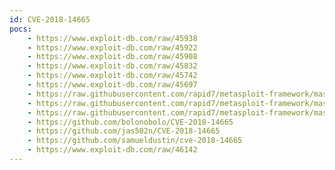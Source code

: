 ```yaml
---
id: CVE-2018-14665
pocs:
    - https://www.exploit-db.com/raw/45938
    - https://www.exploit-db.com/raw/45922
    - https://www.exploit-db.com/raw/45908
    - https://www.exploit-db.com/raw/45832
    - https://www.exploit-db.com/raw/45742
    - https://www.exploit-db.com/raw/45697
    - https://raw.githubusercontent.com/rapid7/metasploit-framework/master/modules/exploits/multi/local/xorg_x11_suid_server_modulepath.rb
    - https://raw.githubusercontent.com/rapid7/metasploit-framework/master/modules/exploits/multi/local/xorg_x11_suid_server.rb
    - https://raw.githubusercontent.com/rapid7/metasploit-framework/master/modules/exploits/aix/local/xorg_x11_server.rb
    - https://github.com/bolonobolo/CVE-2018-14665
    - https://github.com/jas502n/CVE-2018-14665
    - https://github.com/samueldustin/cve-2018-14665
    - https://www.exploit-db.com/raw/46142
---
```

